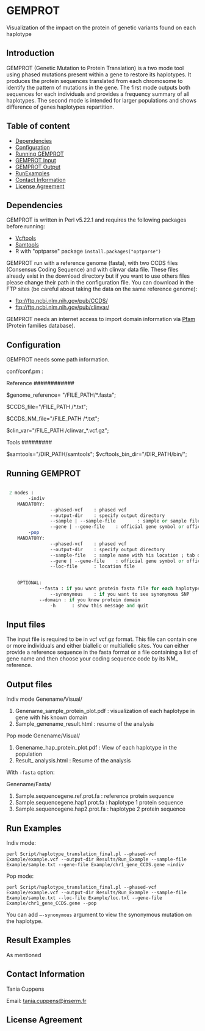 # GEMPROT
Visualization of the impact on the protein of genetic variants found on each haplotype

## Introduction
GEMPROT (Genetic Mutation to Protein Translation) is a two mode tool using phased mutations present within a gene to restore its haplotypes. It produces the protein sequences translated from each chromosome to identify the pattern of mutations in the gene. The first mode outputs both sequences for each individuals and provides a frequency summary of all haplotypes. The second mode is intended for larger populations and shows difference of genes haplotypes repartition.

## Table of content

-	[Dependencies](#Dependencies)
-	[Configuration](#Configuration)
-	[Running GEMPROT](#Running-GEMPROT)
-	[GEMPROT Input](#GEMPROT-Input)
-	[GEMPROT Output](#GEMPROT-Output)
-	[RunExamples](#RunExamples)
-	[Contact Information](#Contact-Information)
-	[License Agreement](#License-Agreement)

## Dependencies

GEMPROT is written in Perl v5.22.1 and requires the following packages before running:
-	[Vcftools](https://sourceforge.net/projects/vcftools/files/) 
-	[Samtools](https://sourceforge.net/projects/samtools/files/samtools/0.1.19/)  
-	R with "optparse" package
`install.packages("optparse")`

GEMPROT run with a reference genome (fasta), with two CCDS files (Consensus Coding Sequence) and with clinvar data file. These files already exist in the download directory but if you want to use others files please change their path in the configuration file. 
You can download in the FTP sites (be careful about taking the data on the same reference genome): 
- ftp://ftp.ncbi.nlm.nih.gov/pub/CCDS/  
- ftp://ftp.ncbi.nlm.nih.gov/pub/clinvar/  

GEMPROT needs an internet access to import domain information via [Pfam](https://pfam.xfam.org/) (Protein families database).

## Configuration


GEMPROT needs some path information.  

conf/conf.pm : 

Reference
############

$genome_reference= "/FILE_PATH/*.fasta";

$CCDS_file="/FILE_PATH /*.txt";

$CCDS_NM_file="/FILE_PATH /*.txt";

$clin_var="/FILE_PATH /clinvar_*.vcf.gz";

Tools
#########

$samtools="/DIR_PATH/samtools";
$vcftools_bin_dir="/DIR_PATH/bin/";

## Running GEMPROT

```perl Script/haplotype_translation_final.pl -h

 2 modes :
        -indiv
    MANDATORY:
                --phased-vcf    : phased vcf
                --output-dir    : specify output directory
                --sample | --sample-file        : sample or sample file (one sample name by line)
                --gene | --gene-file    : official gene symbol or official gene symbol with one ccds in tab delimited file (ex: TP53    CCDS11118.1)
        -pop
    MANDATORY:
                --phased-vcf    : phased vcf
                --output-dir    : specify output directory
                --sample-file   : sample name with his location ; tab delimited file (ex: HG00096       EUR)
                --gene | --gene-file    : official gene symbol or official gene symbol with one ccds in tab delimited file (ex: TP53    CCDS11118.1)
                --loc-file      : location file


    OPTIONAL:
            --fasta : if you want protein fasta file for each haplotype and reference
                --synonymous    : if you want to see synonymous SNP
            --domain : if you know protein domain
                -h      : show this message and quit
```
## Input files

The input file is required to be in vcf vcf.gz format. This file can contain one or more individuals and either biallelic or multiallelic sites. You can either provide a reference sequence in the fasta format or a file containing a list of gene name and then choose your coding sequence code by its NM_ reference.

## Output files

Indiv mode
Genename/Visual/
1.	Genename_sample_protein_plot.pdf : visualization of each haplotype in gene with his known domain
2.	Sample_genename_result.html : resume of the analysis

Pop mode
Genename/Visual/
1.	Genename_hap_protein_plot.pdf : View of each haplotype in the population
2.	Result_ analysis.html : Resume of the analysis

With `-fasta` option:

Genename/Fasta/
1.	Sample.sequencegene.ref.prot.fa : reference protein sequence
2.	Sample.sequencegene.hap1.prot.fa : haplotype 1 protein sequence
3.	Sample.sequencegene.hap2.prot.fa : haplotype 2 protein sequence

## Run Examples

Indiv mode: 

`perl Script/haplotype_translation_final.pl --phased-vcf Example/example.vcf --output-dir Results/Run_Example --sample-file Example/sample.txt --gene-file Example/chr1_gene_CCDS.gene –indiv`

Pop mode: 

`perl Script/haplotype_translation_final.pl --phased-vcf Example/example.vcf --output-dir Results/Run_Example --sample-file Example/sample.txt --loc-file Example/loc.txt --gene-file Example/chr1_gene_CCDS.gene --pop`

You can add `–-synonymous` argument to view the synonymous mutation on the haplotype.

## Result Examples

As mentioned 

## Contact Information

Tania Cuppens

Email: tania.cuppens@inserm.fr

## License Agreement

